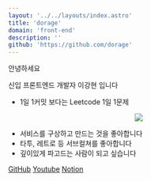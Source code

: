```yaml
---
layout: '../../layouts/index.astro'
title: 'dorage'
domain: 'front-end'
description: ''
github: 'https://github.com/dorage'
---
```


안녕하세요

신입 프론트엔드 개발자 이강현 입니다

-   1일 1커밋 보다는 Leetcode 1일 1문제
    <p align='center'>
    <img
                src='https://rocky-caverns-12042.herokuapp.com/calendar/kang_hyun?color=red'
            />
    </p>
-   서비스를 구상하고 만드는 것을 좋아합니다
-   타투, 레트로 등 서브컬쳐를 좋아합니다
-   깊이있게 파고드는 사람이 되고 싶습니다

<div>
    <a href='https://github.com/dorage' target='_blank'>GitHub</a>
    <a
        href='https://www.youtube.com/channel/UC4J-NyeI-iH-2uOBU8og_KA'
        target='_blank'>Youtube</a
    >
    <a
        href='https://dorage.notion.site/cfa014f546a2486da505dc7cbf3b6c84'
        target='_blank'>Notion</a
    >
</div>
